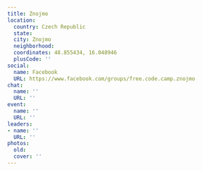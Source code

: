 ```yaml
---
title: Znojmo
location:
  country: Czech Republic
  state: 
  city: Znojmo
  neighborhood: 
  coordinates: 48.855434, 16.048946
  plusCode: ''
social:
  name: Facebook
  URL: https://www.facebook.com/groups/free.code.camp.znojmo
chat:
  name: ''
  URL: ''
event:
  name: ''
  URL: ''
leaders:
- name: ''
  URL: ''
photos:
  old: 
  cover: ''
---
```

